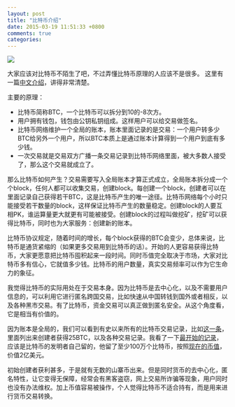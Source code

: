 ```yaml
---
layout: post
title: "比特币介绍"
date: 2015-03-19 11:51:33 +0800
comments: true
categories: 
---
```


<img src="https://bitcoin.org/img/icons/logotop.svg">

大家应该对比特币不陌生了吧，不过弄懂比特币原理的人应该不是很多。
这里有一篇[中文介绍](http://www.hedgefree.com/20130722105.html)，讲得非常清楚。

主要的原理：

- 比特币简称BTC，一个比特币可以拆分到10的-8次方。
- 用户拥有钱包，钱包由公钥私钥组成。这样用户可以给交易做签名。
- 比特币网络维护一个全局的账本，账本里面记录的是交易：一个用户转多少BTC给另外一个用户，所以BTC本质上是通过账本计算得到一个用户到底有多少钱。
- 一次交易就是交易双方广播一条交易记录到比特币网络里面，被大多数人接受了，那么这个交易就成立了。

那么比特币如何产生？交易需要写入全局账本才算正式成立，全局账本拆分成一个个block，任何人都可以收集交易，创建block。每创建一个block，创建者可以在里面记录自己获得若干BTC，这是比特币产生的唯一途径。比特币网络每个小时只能接受若干数量的block，这样保证比特币产生的数量稳定。创建block的人要互相PK，谁运算量更大就更有可能被接受。创建block的过程叫做挖矿，挖矿可以获得比特币，同时也为大家服务：创建新的账本。

比特币协议规定，随着时间的增长，每个block获得的BTC会变少，总体来说，比特币是通货紧缩的（如果更多交易用到比特币的话）。开始的人更容易获得比特币，大家更愿意把比特币囤积起来一段时间。同时币值完全取决于市场，大家对比特币多有信心，它就值多少钱。比特币的用户数量，真实交易频率可以作为它生命力的象征。

我觉得比特币的实际用处在于交易本身。因为比特币是去中心化，以及不需要用户信息的，可以利用它进行匿名跨国交易，比如快速从中国转钱到国外或者相反，以及各种黑市交易。有了比特币，资金交易可以真正做到匿名安全。从这个角度看，它是相当有价值的。

因为账本是全局的，我们可以看到有史以来所有的比特币交易记录，比如[这一条](https://blockchain.info/search?search=348224)，里面列出来创建者获得25BTC，以及各种交易记录。我看了一下[最开始的记录](https://blockchain.info/search?search=10000)，应该是比特币的发明者自己留的，他留了至少100万个比特币，按照[现在的币值](https://markets.blockchain.info/)，价值2亿美元。
    
初始创建者获利甚多，于是就有无数的山寨币出来。但是同时货币的去中心化，匿名特性，让它变得无保障，经常会有黑客盗窃，网上交易所诈骗等现象，用户同时也没有办法维权。加上币值容易被操作，个人觉得比特币不适合持有，而是用来进行货币交易转换。
